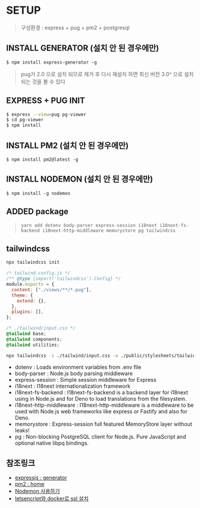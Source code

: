 # SETUP

> 구성환경 : express + pug + pm2 + postgresql

## INSTALL GENERATOR (설치 안 된 경우에만)

`$ npm install express-generator -g`

> pug가 2.0 으로 설치 되므로 제거 후 다시 재설치 하면 최신 버전 3.0^ 으로 설치 되는 것을 볼 수 있다

## EXPRESS + PUG INIT

```sh
$ express --view=pug pg-viewer
$ cd pg-viewer
$ npm install
```

## INSTALL PM2 (설치 안 된 경우에만)

`$ npm install pm2@latest -g`

## INSTALL NODEMON (설치 안 된 경우에만)

`$ npm install -g nodemon`


## ADDED package

> `yarn add dotenv body-parser express-session i18next i18next-fs-backend i18next-http-middleware memorystore pg tailwindcss`

## tailwindcss

```sh
npx tailwindcss init
```

```js
/* tailwind.config.js */
/** @type {import('tailwindcss').Config} */
module.exports = {
  content: ["./views/**/*.pug"],
  theme: {
    extend: {},
  },
  plugins: [],
};
```

```css
/* ./tailwind/input.css */
@tailwind base;
@tailwind components;
@tailwind utilities;
```

```sh
npx tailwindcss -i ./tailwind/input.css -o ./public/stylesheets/tailwind.css --watch

```

- dotenv : Loads environment variables from .env file
- body-parser : Node.js body parsing middleware
- express-session : Simple session middleware for Express
- i18next : I18next internationalization framework
- i18next-fs-backend : I18next-fs-backend is a backend layer for i18next using in Node.js and for Deno to load translations from the filesystem.
- i18next-http-middleware : I18next-http-middleware is a middleware to be used with Node.js web frameworks like express or Fastify and also for Deno.
- memorystore : Express-session full featured MemoryStore layer without leaks!
- pg : Non-blocking PostgreSQL client for Node.js. Pure JavaScript and optional native libpq bindings.

## 참조링크

- [expressjs : generator](https://expressjs.com/ko/starter/generator.html)
- [pm2 : home](https://pm2.keymetrics.io/)
- [Nodemon 사용하기](https://backend-intro.vlpt.us/1/03.html)
- [letsencript와 docker로 ssl 설치](http://52.78.22.201/tutorials/weplanet/docker-compose-ssl/)
